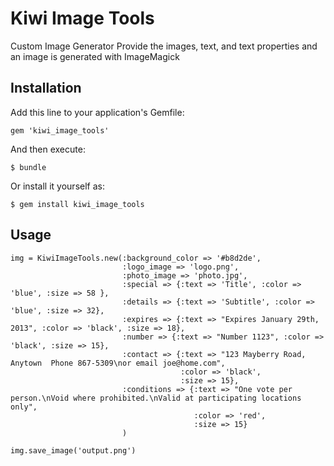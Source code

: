 # Kiwi Image Tools

Custom Image Generator
Provide the images, text, and text properties and an image is generated with ImageMagick

## Installation

Add this line to your application's Gemfile:

    gem 'kiwi_image_tools'

And then execute:

    $ bundle

Or install it yourself as:

    $ gem install kiwi_image_tools

## Usage

```require 'kiwi_image_tools'
img = KiwiImageTools.new(:background_color => '#b8d2de', 
                         :logo_image => 'logo.png', 
                         :photo_image => 'photo.jpg', 
                         :special => {:text => 'Title', :color => 'blue', :size => 58 }, 
                         :details => {:text => 'Subtitle', :color => 'blue', :size => 32}, 
                         :expires => {:text => "Expires January 29th, 2013", :color => 'black', :size => 18}, 
                         :number => {:text => "Number 1123", :color => 'black', :size => 15}, 
                         :contact => {:text => "123 Mayberry Road, Anytown  Phone 867-5309\nor email joe@home.com", 
                                      :color => 'black', 
                                      :size => 15}, 
                         :conditions => {:text => "One vote per person.\nVoid where prohibited.\nValid at participating locations only", 
                                         :color => 'red', 
                                         :size => 15}
                         )

img.save_image('output.png')
```

